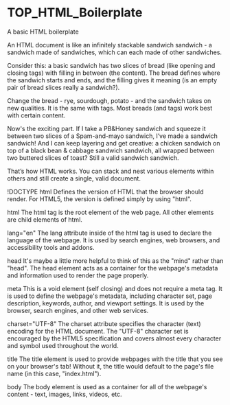 # TOP_HTML_Boilerplate

A basic HTML boilerplate

An HTML document is like an infinitely stackable sandwich sandwich - a sandwich made of sandwiches, which can each made of other sandwiches.

Consider this: a basic sandwich has two slices of bread (like opening and closing tags) with filling in between (the content). The bread defines where the sandwich starts and ends, and the filling gives it meaning (is an empty pair of bread slices really a sandwich?).

Change the bread - rye, sourdough, potato - and the sandwich takes on new qualities. It is the same with tags. Most breads (and tags) work best with certain content.

Now's the exciting part. If I take a PB&Honey sandwich and squeeze it between two slices of a Spam-and-mayo sandwich, I’ve made a sandwich sandwich! And I can keep layering and get creative: a chicken sandwich on top of a black bean & cabbage sandwich sandwich, all wrapped between two buttered slices of toast? Still a valid sandwich sandwich.

That’s how HTML works. You can stack and nest various elements within others and still create a single, valid document.

!DOCTYPE html
Defines the version of HTML that the browser should render. For HTML5, the version is defined simply by using "html".

html
The html tag is the root element of the web page. All other elements are child elements of html.

lang="en"
The lang attribute inside of the html tag is used to declare the language of the webpage. It is used by search engines, web browsers, and accessibility tools and addons.

head
It's maybe a little more helpful to think of this as the "mind" rather than "head". The head element acts as a container for the webpage's metadata and information used to render the page properly.

meta
This is a void element (self closing) and does not require a meta tag. It is used to define the webpage's metadata, including character set, page description, keywords, author, and viewport settings. It is used by the browser, search engines, and other web services.

charset="UTF-8"
The charset attribute specifies the character (text) encoding for the HTML document. The "UTF-8" character set is encouraged by the HTML5 specification and covers almost every character and symbol used throughout the world.

title
The title element is used to provide webpages with the title that you see on your browser's tab! Without it, the title would default to the page's file name (in this case, "index.html").

body
The body element is used as a container for all of the webpage's content - text, images, links, videos, etc.
